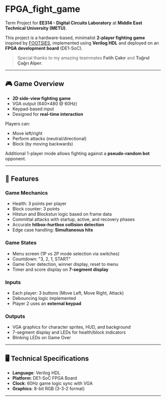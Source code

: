 # FPGA_fight_game

Term Project for **EE314 - Digital Circuits Laboratory** at **Middle East Technical University (METU)**.

This project is a hardware-based, minimalist **2-player fighting game** inspired by [FOOTSIES](https://hifight.github.io/footsies/), implemented using **Verilog HDL** and deployed on an **FPGA development board** (DE1-SoC).

> Special thanks to my amazing teammates **Fatih Çakır** and **Tuğrul Çağrı Alper**.

---

## 🎮 Game Overview

- **2D side-view fighting game**
- VGA output (640×480 @ 60Hz)
- Keypad-based input
- Designed for **real-time interaction**

Players can:
- Move left/right
- Perform attacks (neutral/directional)
- Block (by moving backwards)

Additional 1-player mode allows fighting against a **pseudo-random bot** opponent.

---

## 🔧 Features

### Game Mechanics
- Health: 3 points per player
- Block counter: 3 points
- Hitstun and Blockstun logic based on frame data
- Committal attacks with startup, active, and recovery phases
- Accurate **hitbox–hurtbox collision detection**
- Edge case handling: **Simultaneous hits**

### Game States
- Menu screen (1P vs 2P mode selection via switches)
- Countdown: "3, 2, 1, START"
- Game Over detection, winner display, reset to menu
- Timer and score display on **7-segment display**

### Inputs
- Each player: 3 buttons (Move Left, Move Right, Attack)
- Debouncing logic implemented
- Player 2 uses an **external keypad**

### Outputs
- VGA graphics for character sprites, HUD, and background
- 7-segment display and LEDs for health/block indicators
- Blinking LEDs on Game Over

---

## 🖥️ Technical Specifications

- **Language**: Verilog HDL
- **Platform**: DE1-SoC FPGA Board
- **Clock**: 60Hz game logic sync with VGA
- **Graphics**: 8-bit RGB (3-3-2 format)

---

